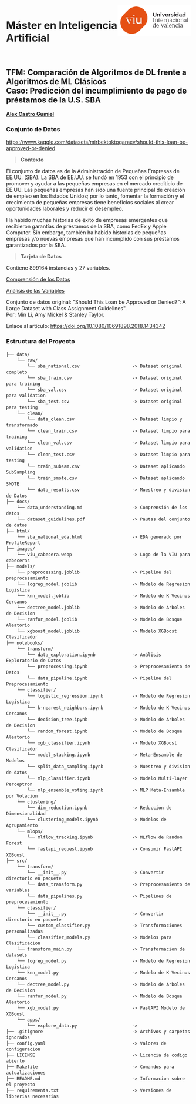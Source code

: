 <img align="right" src="images/viu_cabecera.webp" width="200px">

# Máster en Inteligencia Artificial <br><br>

## TFM: Comparación de Algoritmos de DL frente a Algoritmos de ML Clásicos <br> Caso: Predicción del incumplimiento de pago de préstamos de la U.S. SBA

[**Alex Castro Gumiel**](https://www.linkedin.com/in/alex-castro-gumiel/)

### Conjunto de Datos

https://www.kaggle.com/datasets/mirbektoktogaraev/should-this-loan-be-approved-or-denied

> **Contexto**

El conjunto de datos es de la Administración de Pequeñas Empresas de EE.UU. (SBA). La SBA de EE.UU. se fundó en 1953 con el principio de promover y ayudar a las pequeñas empresas en el mercado crediticio de EE.UU. Las pequeñas empresas han sido una fuente principal de creación de empleo en los Estados Unidos; por lo tanto, fomentar la formación y el crecimiento de pequeñas empresas tiene beneficios sociales al crear oportunidades laborales y reducir el desempleo.

Ha habido muchas historias de éxito de empresas emergentes que recibieron garantías de préstamos de la SBA, como FedEx y Apple Computer. Sin embargo, también ha habido historias de pequeñas empresas y/o nuevas empresas que han incumplido con sus préstamos garantizados por la SBA.

> **Tarjeta de Datos**

Contiene 899164 instancias y 27 variables.

[Comprensión de los Datos](docs/data_understanding.md)

[Análisis de las Variables](html/sba_national_eda.html)

Conjunto de datos original: "Should This Loan be Approved or Denied?”: A Large Dataset with Class Assignment Guidelines". <br> Por: Min Li, Amy Mickel & Stanley Taylor.

Enlace al artículo: https://doi.org/10.1080/10691898.2018.1434342

### Estructura del Proyecto

    ├── data/
        └── raw/
            └── sba_national.csv                    -> Dataset original completo
            └── sba_train.csv                       -> Dataset original para training
            └── sba_val.csv                         -> Dataset original para validation
            └── sba_test.csv                        -> Dataset original para testing
        └── clean/
            └── data_clean.csv                      -> Dataset limpio y transformado
            └── clean_train.csv                     -> Dataset limpio para training
            └── clean_val.csv                       -> Dataset limpio para validation
            └── clean_test.csv                      -> Dataset limpio para testing
            └── train_subsam.csv                    -> Dataset aplicando SubSampling
            └── train_smote.csv                     -> Dataset aplicando SMOTE
            └── data_results.csv                    -> Muestreo y division de Datos
    ├── docs/
        └── data_understanding.md                   -> Comprensión de los datos
        └── dataset_guidelines.pdf                  -> Pautas del conjunto de datos
    ├── html/
        └── sba_national_eda.html                   -> EDA generado por ProfileReport
    ├── images/
        └── viu_cabecera.webp                       -> Logo de la VIU para cabeceras
    ├── models/
        └── preprocessing.joblib                    -> Pipeline del preprocesamiento
        └── logreg_model.joblib                     -> Modelo de Regresion Logistica
        └── knn_model.joblib                        -> Modelo de K Vecinos Cercanos
        └── dectree_model.joblib                    -> Modelo de Arboles de Decision
        └── ranfor_model.joblib                     -> Modelo de Bosque Aleatorio
        └── xgboost_model.joblib                    -> Modelo XGBoost Clasificador
    ├── notebooks/
        └── transform/
            └── data_exploration.ipynb              -> Análisis Exploratorio de Datos
            └── preprocessing.ipynb                 -> Preprocesamiento de Datos
            └── data_pipeline.ipynb                 -> Pipeline del Preprocesamiento
        └── classifier/
            └── logistic_regression.ipynb           -> Modelo de Regresion Logistica
            └── k-nearest_neighbors.ipynb           -> Modelo de K Vecinos Cercanos
            └── decision_tree.ipynb                 -> Modelo de Arboles de Decision
            └── random_forest.ipynb                 -> Modelo de Bosque Aleatorio
            └── xgb_classifier.ipynb                -> Modelo XGBoost Clasificador
            └── model_stacking.ipynb                -> Meta-Ensamble de Modelos
            └── split_data_sampling.ipynb           -> Muestreo y division de datos
            └── mlp_classifier.ipynb                -> Modelo Multi-layer Perceptron
            └── mlp_ensemble_voting.ipynb           -> MLP Meta-Ensamble por Votacion
        └── clustering/
            └── dim_reduction.ipynb                 -> Reduccion de Dimensionalidad
            └── clustering_models.ipynb             -> Modelos de Agrupamiento
        └── mlops/
            └── mlflow_tracking.ipynb               -> MLflow de Random Forest
            └── fastapi_request.ipynb               -> Consumir FastAPI XGBoost
    ├── src/
        └── transform/
            └── __init__.py                         -> Convertir directorio en paquete
            └── data_transform.py                   -> Preprocesamiento de variables
            └── data_pipelines.py                   -> Pipelines de preprocesamiento
        └── classifier/
            └── __init__.py                         -> Convertir directorio en paquete
            └── custom_classifier.py                -> Transformaciones personalizadas
            └── classifier_models.py                -> Modelos para Clasificacion
        └── transform_main.py                       -> Transformacion de datasets
        └── logreg_model.py                         -> Modelo de Regresion Logistica
        └── knn_model.py                            -> Modelo de K Vecinos Cercanos
        └── dectree_model.py                        -> Modelo de Arboles de Decision
        └── ranfor_model.py                         -> Modelo de Bosque Aleatorio
        └── xgb_model.py                            -> FastAPI Modelo de XGBoost
        └── apps/
            └── explore_data.py                     -> 
    ├── .gitignore                                  -> Archivos y carpetas ignorados
    ├── config.yaml                                 -> Valores de configuracion
    ├── LICENSE                                     -> Licencia de codigo abierto
    ├── Makefile                                    -> Comandos para actualizaciones
    ├── README.md                                   -> Informacion sobre el proyecto
    ├── requirements.txt                            -> Versiones de librerias necesarias

<!-- ```
$ python3 -m venv venv
$ source venv/bin/activate
$ pip install -r requirements.txt
``` -->
<!-- # . /opt/anaconda3/bin/activate && conda activate /Users/zorromac/.conda/envs/Master_IA -->
